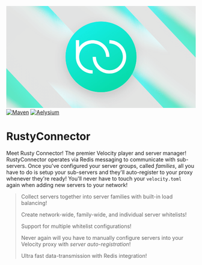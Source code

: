 ![Aelysium Wordmark Image](https://github.com/Aelysium-Group/.github/blob/main/images/RustyConnector-banner-50_27.png?raw=true)
[![Maven](https://github.com/Aelysium-Group/rusty-connector-source/actions/workflows/maven.yml/badge.svg?branch=main)](https://github.com/Aelysium-Group/rusty-connector-source/actions/workflows/maven.yml)
[![Aelysium](https://badgen.net/discord/members/jAZkAXf7zT)](https://discord.gg/jAZkAXf7zT)
# RustyConnector
Meet Rusty Connector! The premier Velocity player and server manager!
RustyConnector operates via Redis messaging to communicate with sub-servers. Once you've configured your server groups, called *families*, all you have to do is setup your sub-servers and they'll auto-register to your proxy whenever they're ready! You'll never have to touch your `velocity.toml` again when adding new servers to your network!

> Collect servers together into server families with built-in load balancing!
> 
> Create network-wide, family-wide, and individual server whitelists!
> 
> Support for multiple whitelist configurations!
> 
> Never again will you have to manually configure servers into your Velocity proxy with *server auto-registration*!
> 
> Ultra fast data-transmission with Redis integration!
